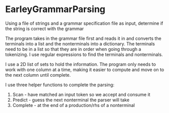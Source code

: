 EarleyGrammarParsing
====================

Using a file of strings and a grammar specification file as input, determine if the string is correct with the grammar

The program takes in the grammar file first and reads it in and converts the terminals into a list and the nonterminals into a dictionary. The terminals need to be in a list so that they are in order when going through a tokenizing. I use regular expressions to find the terminals and nonterminals.

I use a 2D list of sets to hold the information. The program only needs to work with one column at a time, making it easier to compute and move on to the next column until complete.

I use three helper functions to complete the parsing:
  1. Scan - have matched an input token so we accept and consume it
  2. Predict - guess the next nonterminal the parser will take
  3. Complete - at the end of a production/rhs of a nonterminal


